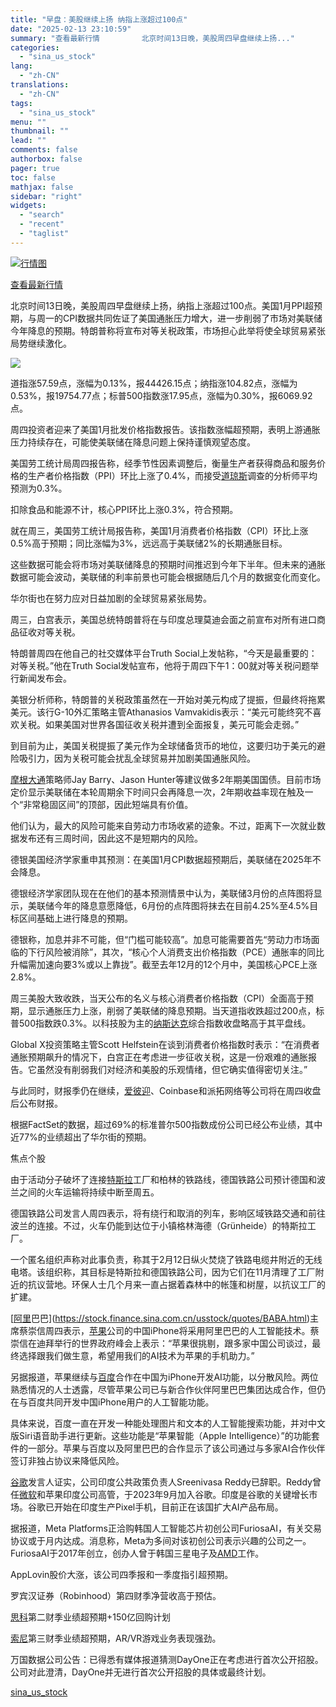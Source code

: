 ```yaml
---
title: "早盘：美股继续上扬 纳指上涨超过100点"
date: "2025-02-13 23:10:59"
summary: "查看最新行情      　　北京时间13日晚，美股周四早盘继续上扬..."
categories:
  - "sina_us_stock"
lang:
  - "zh-CN"
translations:
  - "zh-CN"
tags:
  - "sina_us_stock"
menu: ""
thumbnail: ""
lead: ""
comments: false
authorbox: false
pager: true
toc: false
mathjax: false
sidebar: "right"
widgets:
  - "search"
  - "recent"
  - "taglist"
---
```


[![行情图](//image.sinajs.cn/n/us/min/640x360xxfhd/.DJI.png)](http://stock.finance.sina.com.cn/usstock/quotes/.DJI.html)

[查看最新行情](http://stock.finance.sina.com.cn/usstock/quotes/.DJI.html)




北京时间13日晚，美股周四早盘继续上扬，纳指上涨超过100点。美国1月PPI超预期，与周一的CPI数据共同佐证了美国通胀压力增大，进一步削弱了市场对美联储今年降息的预期。特朗普称将宣布对等关税政策，市场担心此举将使全球贸易紧张局势继续激化。

![](https://n.sinaimg.cn/tech/transform/59/w550h309/20250213/1b7b-431abbe69843c819ea165ceb2b118e7b.webp)

道指涨57.59点，涨幅为0.13%，报44426.15点；纳指涨104.82点，涨幅为0.53%，报19754.77点；标普500指数涨17.95点，涨幅为0.30%，报6069.92点。

周四投资者迎来了美国1月批发价格指数报告。该指数涨幅超预期，表明上游通胀压力持续存在，可能使美联储在降息问题上保持谨慎观望态度。

美国劳工统计局周四报告称，经季节性因素调整后，衡量生产者获得商品和服务价格的生产者价格指数（PPI）环比上涨了0.4%，而接受[道琼斯](https://stock.finance.sina.com.cn/usstock/quotes/.DJI.html)调查的分析师平均预测为0.3%。

扣除食品和能源不计，核心PPI环比上涨0.3%，符合预期。

就在周三，美国劳工统计局报告称，美国1月消费者价格指数（CPI）环比上涨0.5%高于预期；同比涨幅为3%，远远高于美联储2%的长期通胀目标。

这些数据可能会将市场对美联储降息的预期时间推迟到今年下半年。但未来的通胀数据可能会波动，美联储的利率前景也可能会根据随后几个月的数据变化而变化。

华尔街也在努力应对日益加剧的全球贸易紧张局势。

周三，白宫表示，美国总统特朗普将在与印度总理莫迪会面之前宣布对所有进口商品征收对等关税。

特朗普周四在他自己的社交媒体平台Truth Social上发帖称，“今天是最重要的：对等关税。”他在Truth Social发帖宣布，他将于周四下午1：00就对等关税问题举行新闻发布会。

美银分析师称，特朗普的关税政策虽然在一开始对美元构成了提振，但最终将拖累美元。该行G-10外汇策略主管Athanasios Vamvakidis表示：“美元可能终究不喜欢关税。如果美国对世界各国征收关税并遭到全面报复，美元可能会走弱。”

到目前为止，美国关税提振了美元作为全球储备货币的地位，这要归功于美元的避险吸引力，因为关税可能会扰乱全球贸易并加剧美国通胀风险。

[摩根大通](https://stock.finance.sina.com.cn/usstock/quotes/JPM.html)策略师Jay Barry、Jason Hunter等建议做多2年期美国国债。目前市场定价显示美联储在本轮周期余下时间只会再降息一次，2年期收益率现在触及一个“非常稳固区间”的顶部，因此短端具有价值。

他们认为，最大的风险可能来自劳动力市场收紧的迹象。不过，距离下一次就业数据发布还有三周时间，因此这不是短期内的风险。

德银美国经济学家重申其预测：在美国1月CPI数据超预期后，美联储在2025年不会降息。

德银经济学家团队现在在他们的基本预测情景中认为，美联储3月份的点阵图将显示，美联储今年的降息意愿降低，6月份的点阵图将抹去在目前4.25%至4.5%目标区间基础上进行降息的预期。

德银称，加息并非不可能，但“门槛可能较高”。加息可能需要首先“劳动力市场面临的下行风险被消除”，其次，“核心个人消费支出价格指数（PCE）通胀率的同比升幅需加速向要3%或以上靠拢”。截至去年12月的12个月中，美国核心PCE上涨2.8%。

周三美股大致收跌，当天公布的名义与核心消费者价格指数（CPI）全面高于预期，显示通胀压力上涨，削弱了美联储的降息预期。当天道指收跌超过200点，标普500指数跌0.3%。以科技股为主的[纳斯达克](https://stock.finance.sina.com.cn/usstock/quotes/.IXIC.html)综合指数收盘略高于其平盘线。

Global X投资策略主管Scott Helfstein在谈到消费者价格指数时表示：“在消费者通胀预期飙升的情况下，白宫正在考虑进一步征收关税，这是一份艰难的通胀报告。它虽然没有削弱我们对经济和美股的乐观情绪，但它确实值得密切关注。”

与此同时，财报季仍在继续，[爱彼迎](https://stock.finance.sina.com.cn/usstock/quotes/ABNB.html)、Coinbase和派拓网络等公司将在周四收盘后公布财报。

根据FactSet的数据，超过69%的标准普尔500指数成份公司已经公布业绩，其中近77%的业绩超出了华尔街的预期。

焦点个股

由于活动分子破坏了连接[特斯拉](https://stock.finance.sina.com.cn/usstock/quotes/TSLA.html)工厂和柏林的铁路线，德国铁路公司预计德国和波兰之间的火车运输将持续中断至周五。

德国铁路公司发言人周四表示，将有绕行和取消的列车，影响区域铁路交通和前往波兰的连接。不过，火车仍能到达位于小镇格林海德（Grünheide）的特斯拉工厂。

一个匿名组织声称对此事负责，称其于2月12日纵火焚烧了铁路电缆井附近的无线电塔。该组织称，其目标是特斯拉和德国铁路公司，因为它们在11月清理了工厂附近的抗议营地。环保人士几个月来一直占据着森林中的帐篷和树屋，以抗议工厂的扩建。

[[阿里](https://stock.finance.sina.com.cn/usstock/quotes/BABA.html)巴巴](https://stock.finance.sina.com.cn/usstock/quotes/BABA.html)主席蔡崇信周四表示，[苹果](https://stock.finance.sina.com.cn/usstock/quotes/AAPL.html)公司的中国iPhone将采用阿里巴巴的人工智能技术。蔡崇信在迪拜举行的世界政府峰会上表示：“苹果很挑剔，跟多家中国公司谈过，最终选择跟我们做生意，希望用我们的AI技术为苹果的手机助力。”

另据报道，苹果继续与[百度](https://stock.finance.sina.com.cn/usstock/quotes/BIDU.html)合作在中国为iPhone开发AI功能，以分散风险。两位熟悉情况的人士透露，尽管苹果公司已与新合作伙伴阿里巴巴集团达成合作，但仍在与百度共同开发中国iPhone用户的人工智能功能。

具体来说，百度一直在开发一种能处理图片和文本的人工智能搜索功能，并对中文版Siri语音助手进行更新。这些功能是“苹果智能（Apple Intelligence）”的功能套件的一部分。苹果与百度以及阿里巴巴的合作显示了该公司通过与多家AI合作伙伴签订非独占协议来降低风险。

[谷歌](https://stock.finance.sina.com.cn/usstock/quotes/GOOG.html)发言人证实，公司印度公共政策负责人Sreenivasa Reddy已辞职。Reddy曾任[微软](https://stock.finance.sina.com.cn/usstock/quotes/MSFT.html)和苹果印度公司高管，于2023年9月加入谷歌。印度是谷歌的关键增长市场。谷歌已开始在印度生产Pixel手机，目前正在该国扩大AI产品布局。

据报道，Meta Platforms正洽购韩国人工智能芯片初创公司FuriosaAI，有关交易协议或于月内达成。消息称，Meta为多间对该初创公司表示兴趣的公司之一。FuriosaAI于2017年创立，创办人曾于韩国三星电子及[AMD](https://stock.finance.sina.com.cn/usstock/quotes/AMD.html)工作。

AppLovin股价大涨，该公司四季报和一季度指引超预期。

罗宾汉证券（Robinhood）第四财季净营收高于预估。

[思科](https://stock.finance.sina.com.cn/usstock/quotes/CSCO.html)第二财季业绩超预期+150亿回购计划

[索尼](https://stock.finance.sina.com.cn/usstock/quotes/SONY.html)第三财季业绩超预期，AR/VR游戏业务表现强劲。

万国数据公司公告：已得悉有媒体报道猜测DayOne正在考虑进行首次公开招股。公司对此澄清，DayOne并无进行首次公开招股的具体或最终计划。

[sina_us_stock](https://finance.sina.com.cn/stock/usstock/c/2025-02-13/doc-inekkhfv1498305.shtml)
